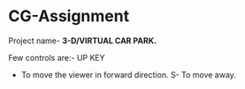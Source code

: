 # CG-Assignment
Project name- **3-D/VIRTUAL CAR PARK.**

Few controls are:-
UP KEY
- To move the viewer in forward direction.
      S- To move away.
      
 
